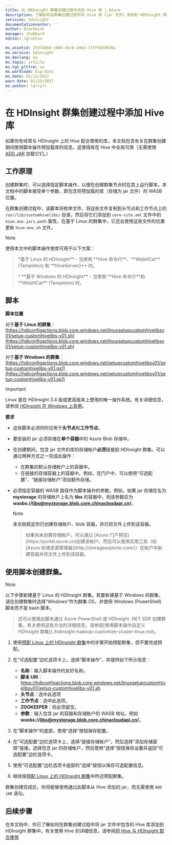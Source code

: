 ```yaml
---
title: 在 HDInsight 群集创建过程中添加 Hive 库 | Azure
description: 了解如何在群集创建过程中将 Hive 库（jar 文件）添加到 HDInsight 群集。
services: hdinsight
documentationcenter: ''
author: Blackmist
manager: jhubbard
editor: cgronlun

ms.assetid: 2fd74b8d-c006-45c6-a9e2-72ff5d2d978a
ms.service: hdinsight
ms.devlang: na
ms.topic: article
ms.tgt_pltfrm: na
ms.workload: big-data
ms.date: 01/12/2017
wacn.date: 01/25/2017
ms.author: larryfr
---
```


# 在 HDInsight 群集创建过程中添加 Hive 库

如果你有经常与 HDInsight 上的 Hive 配合使用的库，本文档包含有关在群集创建期间使用脚本操作预加载库的信息。这使得库在 Hive 中全局可用（无需使用 [ADD JAR](https://cwiki.apache.org/confluence/display/Hive/LanguageManual+Cli) 加载它们。）

## 工作原理

创建群集时，可以选择指定脚本操作，以便在创建群集节点时在其上运行脚本。本文档中的脚本接受单个参数，即包含将预加载的库（存储为 jar 文件）的 WASB 位置。

在群集创建过程中，该脚本将枚举文件、将这些文件复制到头节点和工作节点上的 `/usr/lib/customhivelibs/` 目录，然后将它们添加到 `core-site.xml` 文件中的 `hive.aux.jars.path` 属性。在基于 Linux 的群集中，它还会使用这些文件的位置更新 `hive-env.sh` 文件。

> [!NOTE]
使用本文中的脚本操作使库可用于以下方案：
><p>
><p> *基于 Linux 的 HDInsight** - 当使用 **Hive 命令行**、**WebHCat** (Templeton) 和 **HiveServer2** 时。
><p> * **基于 Windows 的 HDInsight** - 当使用 **Hive 命令行**和 **WebHCat** (Templeton) 时。
>
>

## 脚本
**脚本位置**

对于**基于 Linux 的群集**：[https://hdiconfigactions.blob.core.windows.net/linuxsetupcustomhivelibsv01/setup-customhivelibs-v01.sh](https://hdiconfigactions.blob.core.windows.net/linuxsetupcustomhivelibsv01/setup-customhivelibs-v01.sh)

对于**基于 Windows 的群集**：[https://hdiconfigactions.blob.core.windows.net/setupcustomhivelibsv01/setup-customhivelibs-v01.ps1](https://hdiconfigactions.blob.core.windows.net/setupcustomhivelibsv01/setup-customhivelibs-v01.ps1)

> [!IMPORTANT]
Linux 是在 HDInsight 3.4 版或更高版本上使用的唯一操作系统。有关详细信息，请参阅 [HDInsight 在 Windows 上弃用](./hdinsight-component-versioning.md#hdi-version-32-and-33-nearing-deprecation-date)。

**要求**

* 这些脚本必须同时应用于**头节点**和**工作节点**。
* 要安装的 jar 必须存储在**单个容器**中的 Azure Blob 存储中。
* 在创建期间，包含 jar 文件的库的存储帐户**必须**链接到 HDInsight 群集。可以通过两种方式之一完成此操作：

    * 在群集的默认存储帐户上的容器中。
    * 在链接的存储容器上的容器中。例如，在门户中，可以使用“可选配置”、“链接存储帐户”添加额外存储。
* 必须指定容器的 WASB 路径作为脚本操作的参数。例如，如果 jar 存储在名为 **mystorage** 的存储帐户上名为 **libs** 的容器中，则该参数应为 **wasbs://libs@mystorage.blob.core.chinacloudapi.cn/**。

    > [!NOTE]
    本文档假定你已创建存储帐户、blob 容器，并已将文件上传到该容器。
    ><p>
    > 如果尚未创建存储帐户，可以通过 [Azure 门户预览](https://portal.azure.cn)创建该帐户。然后可以使用实用工具（如 [Azure 存储资源管理器](http://storageexplorer.com/)）在帐户中新建容器并将文件上传到该容器。
    >
    >

## 使用脚本创建群集。
> [!NOTE]
以下步骤新建基于 Linux 的 HDInsight 群集。若要新建基于 Windows 的群集，请在创建群集时选择“Windows”作为群集 OS，并使用 Windows (PowerShell) 脚本而不是 bash 脚本。
><p>
> 还可以使用此脚本通过 Azure PowerShell 或 HDInsight .NET SDK 创建群集。有关使用这些方法的详细信息，请参阅[使用脚本操作自定义 HDInsight 群集](./hdinsight-hadoop-customize-cluster-linux.md)。
>
>

1. 使用[预配 Linux 上的 HDInsight 群集](./hdinsight-hadoop-provision-linux-clusters.md)中的步骤开始预配群集，但不要完成预配。
2. 在“可选配置”边栏选项卡上，选择“脚本操作”，并提供如下所示信息：

    * **名称**：输入脚本操作的友好名称。
    * **脚本 URI**：https://hdiconfigactions.blob.core.windows.net/linuxsetupcustomhivelibsv01/setup-customhivelibs-v01.sh
    * **头节点**：选中此选项
    * **工作节点**：选中此选项。
    * **ZOOKEEPER**：将此项留空。
    * **参数**：输入包含 jar 的容器和存储帐户的 WASB 地址。例如 **wasbs://libs@mystorage.blob.core.chinacloudapi.cn/**。
3. 在“脚本操作”的底部，使用“选择”按钮保存配置。
4. 在“可选配置”边栏选项卡上，选择“链接存储帐户”，然后选择“添加存储密钥”链接。选择包含 jar 的存储帐户，然后使用“选择”按钮保存设置并返回“可选配置”边栏选项卡。
5. 使用“可选配置”边栏选项卡底部的“选择”按钮以保存可选配置信息。
6. 继续按[预配 Linux 上的 HDInsight 群集](./hdinsight-hadoop-provision-linux-clusters.md)中所述预配群集。

群集创建完成后，你将能够使用通过此脚本从 Hive 添加的 jar，而无需使用 `ADD JAR` 语句。

## 后续步骤
在本文档中，你已了解如何在群集创建过程中将 jar 文件中包含的 Hive 库添加到 HDInsight 群集中。有关使用 Hive 的详细信息，请参阅[将 Hive 与 HDInsight 配合使用](./hdinsight-use-hive.md)

<!---HONumber=Mooncake_0120_2017-->
<!--Update_Description: update from ASM to ARM-->